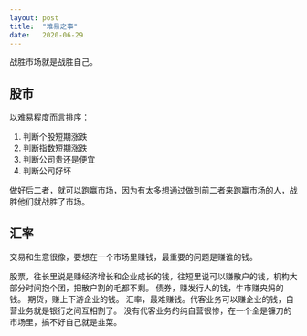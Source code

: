 ```yaml
---
layout: post
title:  "难易之事"
date:   2020-06-29
---
```


战胜市场就是战胜自己。

## 股市
以难易程度而言排序：
1. 判断个股短期涨跌
2. 判断指数短期涨跌
3. 判断公司贵还是便宜
4. 判断公司好坏

做好后二者，就可以跑赢市场，因为有太多想通过做到前二者来跑赢市场的人，战胜他们就战胜了市场。

## 汇率
交易和生意很像，要想在一个市场里赚钱，最重要的问题是赚谁的钱。

股票，往长里说是赚经济增长和企业成长的钱，往短里说可以赚散户的钱，机构大部分时间抱个团，把散户割的毛都不剩。
债券，赚发行人的钱，牛市赚央妈的钱。
期货，赚上下游企业的钱。
汇率，最难赚钱。代客业务可以赚企业的钱，自营业务就是银行之间互相割了。
没有代客业务的纯自营很惨，在一个全是镰刀的市场里，搞不好自己就是韭菜。
